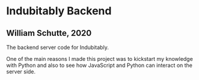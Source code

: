 # Indubitably Backend
## William Schutte, 2020

The backend server code for Indubitably.

One of the main reasons I made this project was to kickstart my knowledge with Python and also
to see how JavaScript and Python can interact on the server side. 

